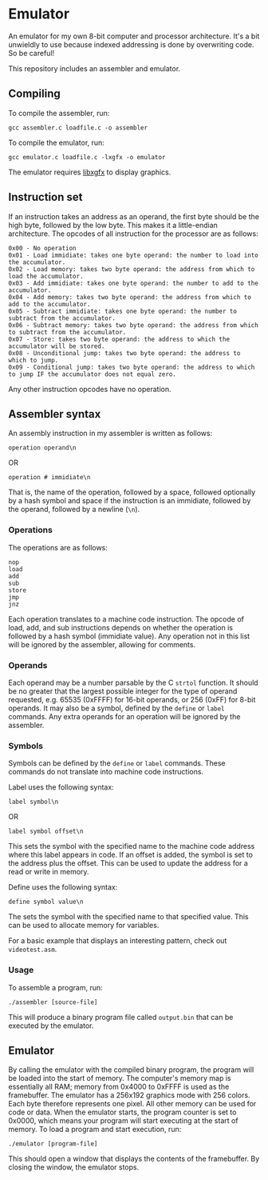# Emulator
An emulator for my own 8-bit computer and processor architecture. It's a bit unwieldly to use because indexed addressing is done by overwriting code. So be careful!

This repository includes an assembler and emulator.
## Compiling
To compile the assembler, run:
```
gcc assembler.c loadfile.c -o assembler
```
To compile the emulator, run:
```
gcc emulator.c loadfile.c -lxgfx -o emulator
```
The emulator requires [libxgfx](https://github.com/thecoder08/xgfx) to display graphics.
## Instruction set
If an instruction takes an address as an operand, the first byte should be the high byte, followed by the low byte. This makes it a little-endian architecture. The opcodes of all instruction for the processor are as follows:
```
0x00 - No operation
0x01 - Load immidiate: takes one byte operand: the number to load into the accumulator.
0x02 - Load memory: takes two byte operand: the address from which to load the accumulator.
0x03 - Add immidiate: takes one byte operand: the number to add to the accumulator.
0x04 - Add memory: takes two byte operand: the address from which to add to the accumulator.
0x05 - Subtract immidiate: takes one byte operand: the number to subtract from the accumulator.
0x06 - Subtract memory: takes two byte operand: the address from which to subtract from the accumulator.
0x07 - Store: takes two byte operand: the address to which the accumulator will be stored.
0x08 - Unconditional jump: takes two byte operand: the address to which to jump.
0x09 - Conditional jump: takes two byte operand: the address to which to jump IF the accumulator does not equal zero.
```
Any other instruction opcodes have no operation.
## Assembler syntax
An assembly instruction in my assembler is written as follows:
```
operation operand\n
```
OR
```
operation # immidiate\n
```
That is, the name of the operation, followed by a space, followed optionally by a hash symbol and space if the instruction is an immidiate, followed by the operand, followed by a newline (`\n`).
### Operations
The operations are as follows:
```
nop
load
add
sub
store
jmp
jnz
```
Each operation translates to a machine code instruction. The opcode of load, add, and sub instructions depends on whether the operation is followed by a hash symbol (immidiate value). Any operation not in this list will be ignored by the assembler, allowing for comments.
### Operands
Each operand may be a number parsable by the C `strtol` function. It should be no greater that the largest possible integer for the type of operand requested, e.g. 65535 (0xFFFF) for 16-bit operands, or 256 (0xFF) for 8-bit operands. It may also be a symbol, defined by the `define` or `label` commands. Any extra operands for an operation will be ignored by the assembler.
### Symbols
Symbols can be defined by the `define` or `label` commands. These commands do not translate into machine code instructions.

Label uses the following syntax:
```
label symbol\n
```
OR
```
label symbol offset\n
```
This sets the symbol with the specified name to the machine code address where this label appears in code. If an offset is added, the symbol is set to the address plus the offset. This can be used to update the address for a read or write in memory.

Define uses the following syntax:
```
define symbol value\n
```
The sets the symbol with the specified name to that specified value. This can be used to allocate memory for variables.

For a basic example that displays an interesting pattern, check out `videotest.asm`.
### Usage
To assemble a program, run:
```
./assembler [source-file]
```
This will produce a binary program file called `output.bin` that can be executed by the emulator.
## Emulator
By calling the emulator with the compiled binary program, the program will be loaded into the start of memory. The computer's memory map is essentially all RAM; memory from 0x4000 to 0xFFFF is used as the framebuffer. The emulator has a 256x192 graphics mode with 256 colors. Each byte therefore represents one pixel. All other memory can be used for code or data. When the emulator starts, the program counter is set to 0x0000, which means your program will start executing at the start of memory. To load a program and start execution, run:
```
./emulator [program-file]
```
This should open a window that displays the contents of the framebuffer. By closing the window, the emulator stops.